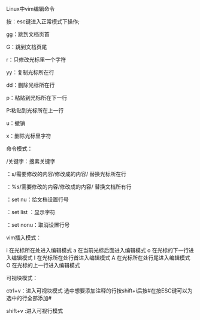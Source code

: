 Linux中vim编辑命令

按：esc键进入正常模式下操作;

gg：跳到文档页首

G：跳到文档页尾

r：只修改光标里一个字符

yy：复制光标所在行

dd：删除光标所在行

p：粘贴到光标所在下一行

P:粘贴到光标所在上一行

u：撤销

x：删除光标里字符

命令模式：

/关键字：搜素关键字

：s/需要修改的内容/修改成的内容/     替换光标所在行

：%s/需要修改的内容/修改成的内容/  替换文档所有行

：set nu：给文档设置行号

：set list ：显示字符

：set nonu：取消设置行号

vim插入模式：

i		在光标所在处进入编辑模式
a		在当前光标后面进入编辑模式
o		在光标的下一行进入编辑模式
I		在光标所在处行首进入编辑模式
A		在光标所在处行尾进入编辑模式
O		在光标的上一行进入编辑模式

可视块模式：

ctrl+v：进入可视块模式   选中想要添加注释的行按shift+i后按#在按ESC键可以为选中的行全部添加#

shift+v :进入可视行模式

